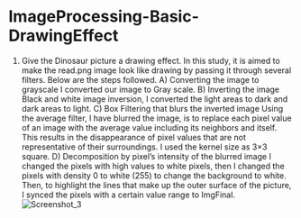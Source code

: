 
# ImageProcessing-Basic-DrawingEffect

1. Give the Dinosaur picture a drawing effect.
In this study, it is aimed to make the read.png image look like drawing by passing it through
several filters. Below are the steps followed.
A) Converting the image to grayscale
I converted our image to Gray scale.
B) Inverting the image
Black and white image inversion, I converted the light areas to dark and dark areas to light.
C) Box Filtering that blurs the inverted image
Using the average filter, I have blurred the image, is to replace each pixel value of an image
with the average value including its neighbors and itself. This results in the disappearance of pixel
values that are not representative of their surroundings. I used the kernel size as 3×3 square. 
D) Decomposition by pixel’s intensity of the blurred image
I changed the pixels with high values to white pixels, then I changed the pixels with density 0 to white
(255) to change the background to white. Then, to highlight the lines that make up the outer surface of
the picture, I synced the pixels with a certain value range to ImgFinal.
![Screenshot_3](https://user-images.githubusercontent.com/55910759/125819085-29cdfb21-fd6f-4755-8e78-8c24a6b9cd6f.png)
